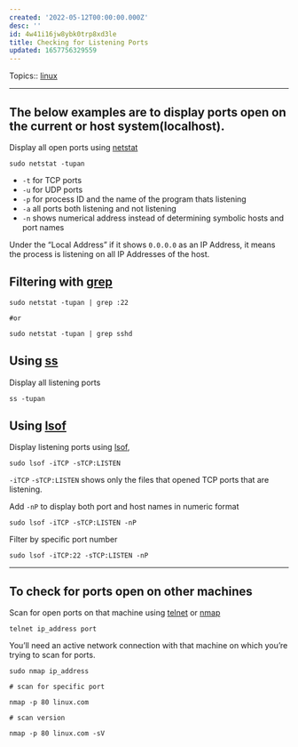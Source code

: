 ```yaml
---
created: '2022-05-12T00:00:00.000Z'
desc: ''
id: 4w41i16jw8ybk0trp8xd3le
title: Checking for Listening Ports
updated: 1657756329559
---
```

   
Topics::  [linux](../topics/linux.md)   
   
   
---   
   
## The below examples are to display ports open on the current or host system(localhost).   
   
Display all open ports using [netstat](../devlog/netstat.md)   
   
```
sudo netstat -tupan
```
   
   
   
- `-t` for TCP ports   
- `-u` for UDP ports   
- `-p` for process ID and the name of the program thats listening   
- `-a` all ports both listening and not listening   
- `-n` shows numerical address instead of determining symbolic hosts and port names   
   
Under the “Local Address” if it shows `0.0.0.0` as an IP Address, it means the process is listening on all IP Addresses of the host.   
   
## Filtering with [grep](../devlog/grep.md)   
   
```
sudo netstat -tupan | grep :22

#or

sudo netstat -tupan | grep sshd
```
   
   
## Using [ss](../devlog/ss.md)   
   
Display all listening ports   
   
```
ss -tupan
```
   
   
## Using [lsof](../devlog/lsof.md)   
   
Display listening ports using [lsof](../devlog/lsof.md),   
   
```
sudo lsof -iTCP -sTCP:LISTEN
```
   
   
`-iTCP` `-sTCP:LISTEN` shows only the files that opened TCP ports that are listening.   
   
Add `-nP` to display both port and host names in numeric format   
   
```
sudo lsof -iTCP -sTCP:LISTEN -nP
```
   
   
Filter by specific port number   
   
```
sudo lsof -iTCP:22 -sTCP:LISTEN -nP
```
   
   
   
---   
   
## To check for ports open on other machines   
   
Scan for open ports on that machine using [telnet](../devlog/telnet.md) or [nmap](../devlog/nmap.md)   
   
```
telnet ip_address port
```
   
   
You’ll need an active network connection with that machine on which you’re trying to scan for ports.   
   
```
sudo nmap ip_address

# scan for specific port

nmap -p 80 linux.com

# scan version

nmap -p 80 linux.com -sV
```
